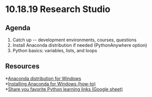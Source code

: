 # 10.18.19 Research Studio


## Agenda


1. Catch up -- development environments, courses, questions
2. Install Anaconda distribution if needed (PythonAnywhere option)
3. Python basics: variables, lists, and loops


## Resources
*[Anaconda distribution for Windows](https://www.anaconda.com/distribution/)  
*[Installing Anaconda for Windows (how-to)](https://problemsolvingwithpython.com/01-Orientation/01.03-Installing-Anaconda-on-Windows/)  
*[Share you favorite Python learning links (Google sheet)](https://docs.google.com/spreadsheets/d/1iM_XighfuNQrdIOZAbvrVRCoHBHV-DWBAjNiMHoVnuY/edit?usp=sharing)  
